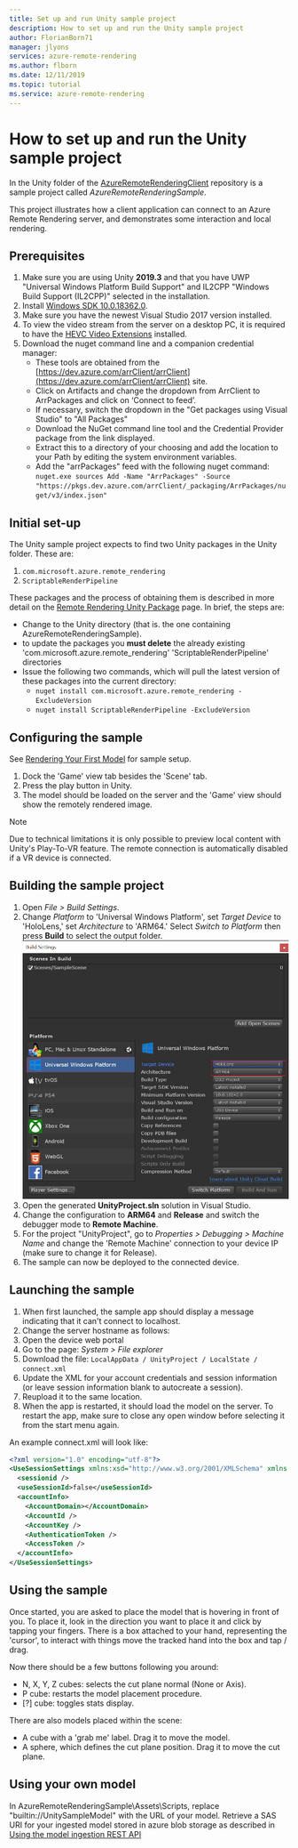 ```yaml
---
title: Set up and run Unity sample project
description: How to set up and run the Unity sample project
author: FlorianBorn71
manager: jlyons
services: azure-remote-rendering
ms.author: flborn
ms.date: 12/11/2019
ms.topic: tutorial
ms.service: azure-remote-rendering
---
```

# How to set up and run the Unity sample project

In the Unity folder of the [AzureRemoteRenderingClient](https://dev.azure.com/arrClient/arrClient/_git/arrClient) repository is a sample project called *AzureRemoteRenderingSample*.

This project illustrates how a client application can connect to an Azure Remote Rendering server, and demonstrates some interaction and local rendering.

## Prerequisites

1. Make sure you are using Unity **2019.3** and that you have UWP "Universal Windows Platform Build Support" and IL2CPP "Windows Build Support (IL2CPP)" selected in the installation.
1. Install [Windows SDK 10.0.18362.0](https://developer.microsoft.com/windows/downloads/windows-10-sdk).
1. Make sure you have the newest Visual Studio 2017 version installed.
1. To view the video stream from the server on a desktop PC, it is required to have the [HEVC Video Extensions](https://www.microsoft.com/p/hevc-video-extensions/9nmzlz57r3t7) installed.
1. Download the nuget command line and a companion credential manager:
    * These tools are obtained from the [https://dev.azure.com/arrClient/arrClient](https://dev.azure.com/arrClient/arrClient) site.
    * Click on Artifacts and change the dropdown from ArrClient to ArrPackages and click on ‘Connect to feed’. 
    * If necessary, switch the dropdown in the "Get packages using Visual Studio" to "All Packages" 
    * Download the NuGet command line tool and the Credential Provider package from the link displayed. 
    * Extract this to a directory of your choosing and add the location to your Path by editing the system environment variables.
    * Add the "arrPackages" feed with the following nuget command:  
        `nuget.exe sources Add -Name "ArrPackages" -Source "https://pkgs.dev.azure.com/arrClient/_packaging/ArrPackages/nuget/v3/index.json"`

## Initial set-up

The Unity sample project expects to find two Unity packages in the Unity folder. These are:

1. `com.microsoft.azure.remote_rendering`
1. `ScriptableRenderPipeline`

These packages and the process of obtaining them is described in more detail on the [Remote Rendering Unity Package](../how-tos/install-remote-rendering-unity-package.md) page.
In brief, the steps are:

* Change to the Unity directory (that is. the one containing AzureRemoteRenderingSample).
* to update the packages you **must delete** the already existing 'com.microsoft.azure.remote_rendering'  'ScriptableRenderPipeline' directories
* Issue the following two commands, which will pull the latest version of these packages into the current directory:
  * `nuget install com.microsoft.azure.remote_rendering -ExcludeVersion`
  * `nuget install ScriptableRenderPipeline -ExcludeVersion`

## Configuring the sample

See [Rendering Your First Model](../quickstarts/rendering-your-first-model.md) for sample setup.

1. Dock the 'Game' view tab besides the 'Scene' tab.
1. Press the play button in Unity.
1. The model should be loaded on the server and the 'Game' view should show the remotely rendered image.

> [!NOTE]
> Due to technical limitations it is only possible to preview local content with Unity's Play-To-VR feature. The remote connection is automatically disabled if a VR device is connected.

## Building the sample project

1. Open *File > Build Settings*.
1. Change *Platform* to 'Universal Windows Platform', set *Target Device* to 'HoloLens,' set *Architecture* to 'ARM64.'  Select *Switch to Platform* then press **Build** to select the output folder.
<br />![Unity build settings](./media/unity-build-settings.png)
1. Open the generated **UnityProject.sln** solution in Visual Studio.
1. Change the configuration to **ARM64** and **Release** and switch the debugger mode to **Remote Machine**.
1. For the project "UnityProject", go to *Properties > Debugging > Machine Name* and change the 'Remote Machine' connection to your device IP (make sure to change it for Release).
1. The sample can now be deployed to the connected device.

## Launching the sample

1. When first launched, the sample app should display a message indicating that it can't connect to localhost.
1. Change the server hostname as follows:
1. Open the device web portal
1. Go to the page: *System > File explorer*
1. Download the file: `LocalAppData / UnityProject / LocalState / connect.xml`
1. Update the XML for your account credentials and session information (or leave session information blank to autocreate a session).
1. Reupload it to the same location.
1. When the app is restarted, it should load the model on the server. To restart the app, make sure to close any open window before selecting it from the start menu again.

An example connect.xml will look like:

```xml
<?xml version="1.0" encoding="utf-8"?>
<UseSessionSettings xmlns:xsd="http://www.w3.org/2001/XMLSchema" xmlns:xsi="http://www.w3.org/2001/XMLSchema-instance">
  <sessionid />
  <useSessionId>false</useSessionId>
  <accountInfo>
    <AccountDomain></AccountDomain>
    <AccountId />
    <AccountKey />
    <AuthenticationToken />
    <AccessToken />
  </accountInfo>
</UseSessionSettings>
```

## Using the sample

Once started, you are asked to place the model that is hovering in front of you. To place it, look in the direction you want to place it and click by tapping your fingers.
There is a box attached to your hand, representing the 'cursor', to interact with things move the tracked hand into the box and tap / drag.

Now there should be a few buttons following you around:

* N, X, Y, Z cubes: selects the cut plane normal (None or Axis).
* P cube: restarts the model placement procedure.
* [?] cube: toggles stats display.

There are also models placed within the scene:

* A cube with a 'grab me' label. Drag it to move the model.
* A sphere, which defines the cut plane position. Drag it to move the cut plane.

## Using your own model

In AzureRemoteRenderingSample\Assets\Scripts, replace 
"builtin://UnitySampleModel" with the URL of your model. Retrieve a SAS URI for your ingested model stored in azure blob storage as described in [Using the model ingestion REST API](../how-tos/ingest-models.md)



